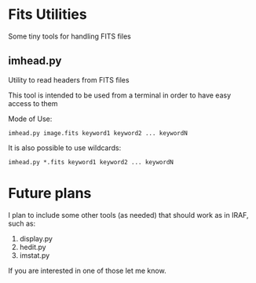 # Fits Utilities
Some tiny tools for handling FITS files

## imhead.py

Utility to read headers from FITS files

This tool is intended to be used from a terminal in order to have easy
access to them

Mode of Use:

```shell
imhead.py image.fits keyword1 keyword2 ... keywordN
```

It is also possible to use wildcards:
```shell
imhead.py *.fits keyword1 keyword2 ... keywordN
```


# Future plans
I plan to include some other tools (as needed) that should work as in
IRAF, such as:

1. display.py
2. hedit.py
3. imstat.py

If you are interested in one of those let me know.